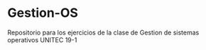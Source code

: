 # Gestion-OS
Repositorio para los ejercicios de la clase de Gestion de sistemas operativos UNITEC 19-1
